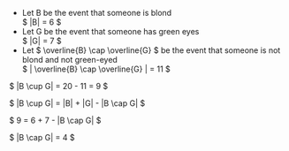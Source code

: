 <ul>
	<li> Let B be the event that someone is blond <br/> 
	$ |B| = 6 $
	<li> Let G be the event that someone has green eyes <br/> 
	$ |G| = 7 $
	<li> Let $ \overline{B} \cap \overline{G} $ be the event that someone is not blond and not green-eyed <br/> 
	$ | \overline{B} \cap \overline{G} | = 11 $
</ul>

$ |B \cup G| = 20 - 11 = 9 $

$ |B \cup G| = |B| + |G| - |B \cap G| $

$ 9 = 6 + 7 - |B \cap G| $

$ |B \cap G| = 4 $

